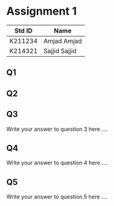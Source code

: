 # Assignment 1
|Std ID|Name|
|------|-|
|K211234|Amjad Amjad|
|K214321|Sajjid Sajjid|

## Q1

## Q2


## Q3
Write your answer to question 3 here ....
## Q4
Write your answer to question 4 here ....
## Q5
Write your answer to question 5 here ....

